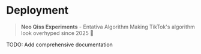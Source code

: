 # Deployment

> **Neo Qiss Experiments** - Entativa Algorithm
> Making TikTok's algorithm look overhyped since 2025 🚀

TODO: Add comprehensive documentation
